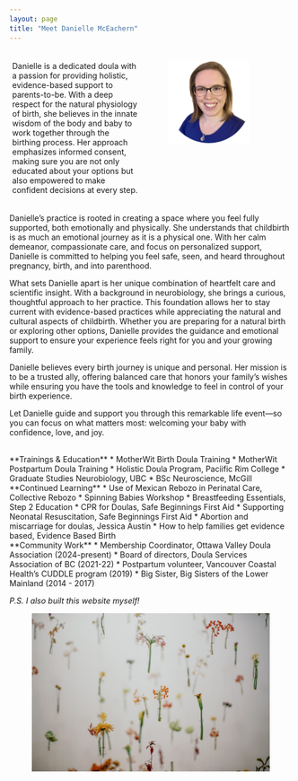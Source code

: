 ```yaml
---
layout: page
title: "Meet Danielle McEachern"
---
```

<style>

/* Create three equal columns that floats next to each other */
.column {
  float: left;
  width: 45%;
  padding: 5px;
}

/* Clear floats after the columns */
.row:after {
  content: "";
  display: table;
  clear: both;

.center {
        text-align: center;
      }

@media screen and (max-width: 600px) {
        .column {
          width: 100%;
        }
      }
  
</style>

<div class="row">
  <div class="column">

  <p>Danielle is a dedicated doula with a passion for providing holistic, evidence-based support to parents-to-be. With a deep respect for the natural physiology of birth, she believes in the innate wisdom of the body and baby to work together through the birthing process. Her approach emphasizes informed consent, making sure you are not only educated about your options but also empowered to make confident decisions at every step.</p>

  </div>

  <div class="column">
  <div class="center">
    <figure>
      <img src="assets/images/Face.png" width="225" alt="Danielle's face, she has medium-length brown hair, blue eyes and glasses, and is smiling wide.">
    </figure>
  </div>
  </div>
</div>

 <p>Danielle’s practice is rooted in creating a space where you feel fully supported, both emotionally and physically. She understands that childbirth is as much an emotional journey as it is a physical one. With her calm demeanor, compassionate care, and focus on personalized support, Danielle is committed to helping you feel safe, seen, and heard throughout pregnancy, birth, and into parenthood.</p>

<p>What sets Danielle apart is her unique combination of heartfelt care and scientific insight. With a background in neurobiology, she brings a curious, thoughtful approach to her practice. This foundation allows her to stay current with evidence-based practices while appreciating the natural and cultural aspects of childbirth. Whether you are preparing for a natural birth or exploring other options, Danielle provides the guidance and emotional support to ensure your experience feels right for you and your growing family.</p>

<p>Danielle believes every birth journey is unique and personal. Her mission is to be a trusted ally, offering balanced care that honors your family’s wishes while ensuring you have the tools and knowledge to feel in control of your birth experience.</p>

<p>Let Danielle guide and support you through this remarkable life event—so you can focus on what matters most: welcoming your baby with confidence, love, and joy.</p>

<br>
**Trainings & Education**
* MotherWit Birth Doula Training
* MotherWit Postpartum Doula Training
* Holistic Doula Program, Paciific Rim College
* Graduate Studies Neurobiology, UBC
* BSc Neuroscience, McGill

<br>
**Continued Learning**
* Use of Mexican Rebozo in Perinatal Care, Collective Rebozo
* Spinning Babies Workshop
* Breastfeeding Essentials, Step 2 Education
* CPR for Doulas, Safe Beginnings First Aid
* Supporting Neonatal Resuscitation, Safe Beginnings First Aid
* Abortion and miscarriage for doulas, Jessica Austin
* How to help families get evidence based, Evidence Based Birth

<br>
**Community Work**
* Membership Coordinator, Ottawa Valley Doula Association (2024-present)
* Board of directors, Doula Services Association of BC (2021-22)
* Postpartum volunteer, Vancouver Coastal Health’s CUDDLE program (2019)
* Big Sister, Big Sisters of the Lower Mainland (2014 - 2017)

<p><i>P.S. I also built this website myself!</i></p>

<figure>
  <img src="assets/images/bady-abbas-uZoR8U2hyiw-unsplash.jpg" />
</figure>
